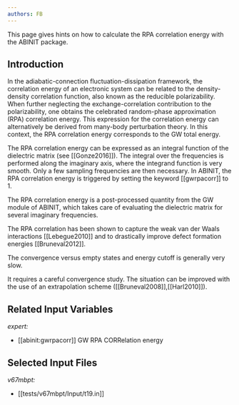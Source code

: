 ```yaml
---
authors: FB
---
```

<!--
This file is automatically generated by mksite.py. All changes will be lost.
Change the input yaml files or the python code
-->

This page gives hints on how to calculate the RPA correlation energy with the ABINIT package.

## Introduction

In the adiabatic-connection fluctuation-dissipation framework, the correlation
energy of an electronic system can be related to the density-density
correlation function, also known as the reducible polarizability. When further
neglecting the exchange-correlation contribution to the polarizability, one
obtains the celebrated random-phase approximation (RPA) correlation energy.
This expression for the correlation energy can alternatively be derived from
many-body perturbation theory. In this context, the RPA correlation energy
corresponds to the GW total energy.

The RPA correlation energy can be expressed as an integral function of the
dielectric matrix (see [[Gonze2016]]). The integral over the frequencies is
performed along the imaginary axis, where the integrand function is very
smooth. Only a few sampling frequencies are then necessary. In ABINIT, the RPA
correlation energy is triggered by setting the keyword [[gwrpacorr]] to 1.

The RPA correlation energy is a post-processed quantity from the GW module of
ABINIT, which takes care of evaluating the dielectric matrix for several
imaginary frequencies.

The RPA correlation has been shown to capture the weak van der Waals
interactions [[Lebegue2010]] and to drastically improve defect formation
energies [[Bruneval2012]].

The convergence versus empty states and energy cutoff is generally very slow.

It requires a careful convergence study. The situation can be improved with
the use of an extrapolation scheme ([[Bruneval2008]],[[Harl2010]]).



## Related Input Variables

*expert:*

- [[abinit:gwrpacorr]]  GW RPA CORRelation energy
 

## Selected Input Files

*v67mbpt:*

- [[tests/v67mbpt/Input/t19.in]]
 

